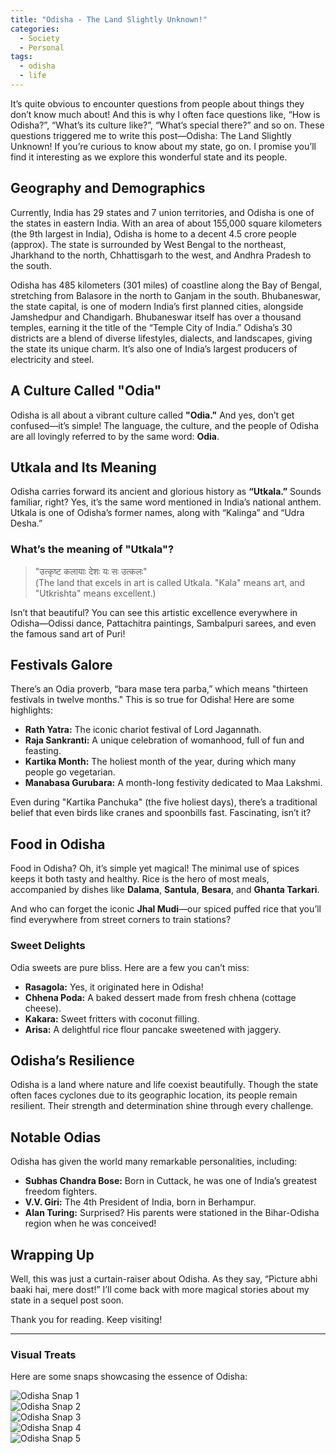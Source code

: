 ```yaml
---
title: "Odisha - The Land Slightly Unknown!"
categories: 
  - Society
  - Personal
tags:
  - odisha
  - life
---
```


It’s quite obvious to encounter questions from people about things they don’t know much about! And this is why I often face questions like, “How is Odisha?”, “What’s its culture like?”, “What’s special there?” and so on. These questions triggered me to write this post—Odisha: The Land Slightly Unknown! If you’re curious to know about my state, go on. I promise you’ll find it interesting as we explore this wonderful state and its people.

## Geography and Demographics

Currently, India has 29 states and 7 union territories, and Odisha is one of the states in eastern India. With an area of about 155,000 square kilometers (the 9th largest in India), Odisha is home to a decent 4.5 crore people (approx). The state is surrounded by West Bengal to the northeast, Jharkhand to the north, Chhattisgarh to the west, and Andhra Pradesh to the south.

Odisha has 485 kilometers (301 miles) of coastline along the Bay of Bengal, stretching from Balasore in the north to Ganjam in the south. Bhubaneswar, the state capital, is one of modern India’s first planned cities, alongside Jamshedpur and Chandigarh. Bhubaneswar itself has over a thousand temples, earning it the title of the “Temple City of India.” Odisha’s 30 districts are a blend of diverse lifestyles, dialects, and landscapes, giving the state its unique charm. It’s also one of India’s largest producers of electricity and steel.

## A Culture Called "Odia"

Odisha is all about a vibrant culture called **"Odia."** And yes, don’t get confused—it’s simple! The language, the culture, and the people of Odisha are all lovingly referred to by the same word: **Odia**.

## Utkala and Its Meaning

Odisha carries forward its ancient and glorious history as **“Utkala.”** Sounds familiar, right? Yes, it’s the same word mentioned in India’s national anthem. Utkala is one of Odisha’s former names, along with “Kalinga” and “Udra Desha.”

### What’s the meaning of "Utkala"?

> "उत्कृष्ट कलायाः देशः यः सः उत्कलः"  
> (The land that excels in art is called Utkala. "Kala" means art, and "Utkrishta" means excellent.)

Isn’t that beautiful? You can see this artistic excellence everywhere in Odisha—Odissi dance, Pattachitra paintings, Sambalpuri sarees, and even the famous sand art of Puri!

## Festivals Galore

There’s an Odia proverb, “bara mase tera parba,” which means "thirteen festivals in twelve months." This is so true for Odisha! Here are some highlights:

- **Rath Yatra:** The iconic chariot festival of Lord Jagannath.
- **Raja Sankranti:** A unique celebration of womanhood, full of fun and feasting.
- **Kartika Month:** The holiest month of the year, during which many people go vegetarian.
- **Manabasa Gurubara:** A month-long festivity dedicated to Maa Lakshmi.

Even during "Kartika Panchuka" (the five holiest days), there’s a traditional belief that even birds like cranes and spoonbills fast. Fascinating, isn’t it?

## Food in Odisha

Food in Odisha? Oh, it’s simple yet magical! The minimal use of spices keeps it both tasty and healthy. Rice is the hero of most meals, accompanied by dishes like **Dalama**, **Santula**, **Besara**, and **Ghanta Tarkari**.  

And who can forget the iconic **Jhal Mudi**—our spiced puffed rice that you’ll find everywhere from street corners to train stations?

### Sweet Delights

Odia sweets are pure bliss. Here are a few you can’t miss:

- **Rasagola:** Yes, it originated here in Odisha!
- **Chhena Poda:** A baked dessert made from fresh chhena (cottage cheese).
- **Kakara:** Sweet fritters with coconut filling.
- **Arisa:** A delightful rice flour pancake sweetened with jaggery.

## Odisha’s Resilience

Odisha is a land where nature and life coexist beautifully. Though the state often faces cyclones due to its geographic location, its people remain resilient. Their strength and determination shine through every challenge.

## Notable Odias

Odisha has given the world many remarkable personalities, including:

- **Subhas Chandra Bose:** Born in Cuttack, he was one of India’s greatest freedom fighters.
- **V.V. Giri:** The 4th President of India, born in Berhampur.
- **Alan Turing:** Surprised? His parents were stationed in the Bihar-Odisha region when he was conceived!

## Wrapping Up

Well, this was just a curtain-raiser about Odisha. As they say, “Picture abhi baaki hai, mere dost!” I’ll come back with more magical stories about my state in a sequel post soon.

Thank you for reading. Keep visiting!

---

### Visual Treats

Here are some snaps showcasing the essence of Odisha:

![Odisha Snap 1](/images/posts/odisha/odisha1.jpg)  
![Odisha Snap 2](/images/posts/odisha/odisha2.jpg)  
![Odisha Snap 3](/images/posts/odisha/odisha3.jpg)  
![Odisha Snap 4](/images/posts/odisha/odisha4.jpg)  
![Odisha Snap 5](/images/posts/odisha/odisha5.jpg)